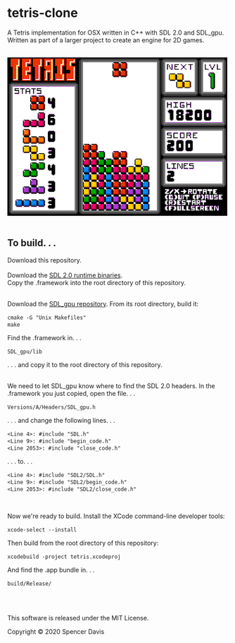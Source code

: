 # tetris-clone

A Tetris implementation for OSX written in C++ with SDL 2.0 and SDL_gpu.
<br />
Written as part of a larger project to create an engine for 2D games.
<br /><br />

![Gameplay Demo](demo/tetris-gameplay.gif)
<br /><br />


## To build. . . 

Download this repository.
<br /><br />
Download the [SDL 2.0 runtime binaries](https://www.libsdl.org/download-2.0.php). 
<br />
Copy the .framework into the root directory of this repository.
<br /><br />


Download the [SDL_gpu repository](https://github.com/grimfang4/sdl-gpu). From its root directory, build it:
```
cmake -G "Unix Makefiles"
make
```
Find the .framework in. . .
```
SDL_gpu/lib
```
. . . and copy it to the root directory of this repository.
<br /><br />


We need to let SDL_gpu know where to find the SDL 2.0 headers. In the .framework you just copied, open the file. . .
```
Versions/A/Headers/SDL_gpu.h
```
. . . and change the following lines. . .
```
<Line 4>: #include "SDL.h"
<Line 9>: #include "begin_code.h"
<Line 2053>: #include "close_code.h"
```
. . . to. . .
```
<Line 4>: #include "SDL2/SDL.h"
<Line 9>: #include "SDL2/begin_code.h"
<Line 2053>: #include "SDL2/close_code.h"
```
<br />


Now we're ready to build. Install the XCode command-line developer tools:
```
xcode-select --install
```
Then build from the root directory of this repository:
```
xcodebuild -project tetris.xcodeproj
```
And find the .app bundle in. . . 
```
build/Release/
```
<br /><br />

This software is released under the MIT License.

Copyright © 2020 Spencer Davis
